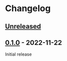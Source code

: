 # Changelog

## [Unreleased]


## [0.1.0] - 2022-11-22

Initial release


[Unreleased]: https://github.com/flavioarfaria/Catalog/compare/0.1.0...HEAD
[0.1.0]: https://github.com/flavioarfaria/Catalog/releases/tag/0.1.0
